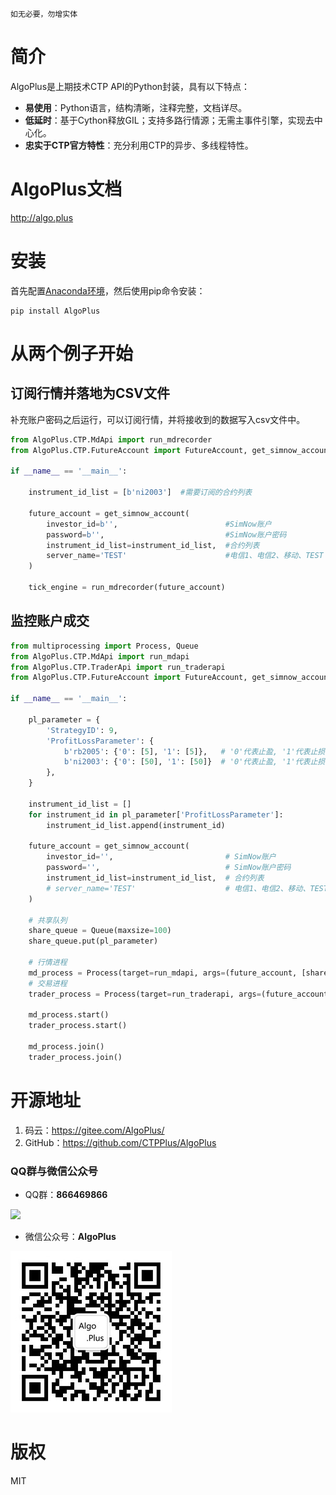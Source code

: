 ```
如无必要，勿增实体
```

# 简介
AlgoPlus是上期技术CTP API的Python封装，具有以下特点：
* **易使用**：Python语言，结构清晰，注释完整，文档详尽。
* **低延时**：基于Cython释放GIL；支持多路行情源；无需主事件引擎，实现去中心化。
* **忠实于CTP官方特性**：充分利用CTP的异步、多线程特性。

# AlgoPlus文档
<http://algo.plus>

# 安装
首先配置[Anaconda环境](http://algo.plus/python/install-anaconda.html)，然后使用pip命令安装：
```
pip install AlgoPlus
```

# 从两个例子开始

## 订阅行情并落地为CSV文件
补充账户密码之后运行，可以订阅行情，并将接收到的数据写入csv文件中。
```python
from AlgoPlus.CTP.MdApi import run_mdrecorder
from AlgoPlus.CTP.FutureAccount import FutureAccount, get_simnow_account

if __name__ == '__main__':

    instrument_id_list = [b'ni2003']  #需要订阅的合约列表

    future_account = get_simnow_account(
        investor_id=b'',                        #SimNow账户
        password=b'',                           #SimNow账户密码
        instrument_id_list=instrument_id_list,  #合约列表
        server_name='TEST'                      #电信1、电信2、移动、TEST
    )

    tick_engine = run_mdrecorder(future_account)
```
## 监控账户成交
```python
from multiprocessing import Process, Queue
from AlgoPlus.CTP.MdApi import run_mdapi
from AlgoPlus.CTP.TraderApi import run_traderapi
from AlgoPlus.CTP.FutureAccount import FutureAccount, get_simnow_account

if __name__ == '__main__':

    pl_parameter = {
        'StrategyID': 9,
        'ProfitLossParameter': {
            b'rb2005': {'0': [5], '1': [5]},   # '0'代表止盈, '1'代表止损
            b'ni2003': {'0': [50], '1': [50]}  # '0'代表止盈, '1'代表止损
        },
    }

    instrument_id_list = []
    for instrument_id in pl_parameter['ProfitLossParameter']:
        instrument_id_list.append(instrument_id)

    future_account = get_simnow_account(
        investor_id='',                         # SimNow账户
        password='',                            # SimNow账户密码
        instrument_id_list=instrument_id_list,  # 合约列表
        # server_name='TEST'                    # 电信1、电信2、移动、TEST
    )

    # 共享队列
    share_queue = Queue(maxsize=100)
    share_queue.put(pl_parameter)

    # 行情进程
    md_process = Process(target=run_mdapi, args=(future_account, [share_queue]))
    # 交易进程
    trader_process = Process(target=run_traderapi, args=(future_account, share_queue))

    md_process.start()
    trader_process.start()

    md_process.join()
    trader_process.join()
```

# 开源地址
1. 码云：<https://gitee.com/AlgoPlus/>
2. GitHub：<https://github.com/CTPPlus/AlgoPlus>

### QQ群与微信公众号
 * QQ群：**866469866**
 
![](./img/QQ群866469866.png)

 * 微信公众号：**AlgoPlus**
 
![](./img/微信公众号AlgoPlus.jpg)

# 版权
MIT